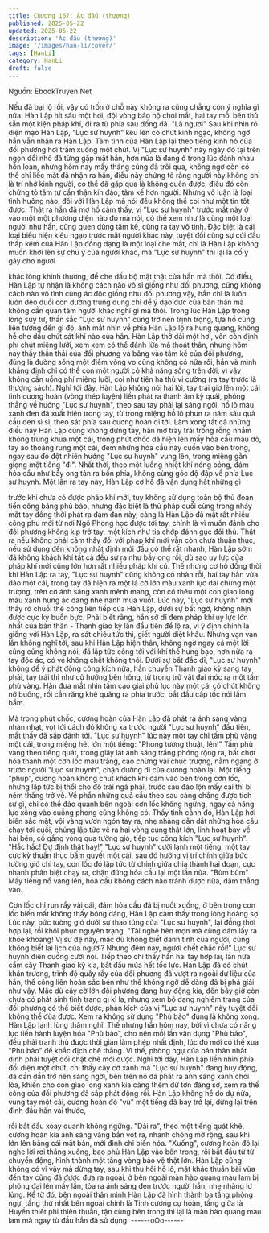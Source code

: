 ```yaml
---
title: Chương 167: Ác đấu (thượng)
published: 2025-05-22
updated: 2025-05-22
description: 'Ác đấu (thượng)'
image: '/images/han-li/cover/'
tags: [HanLi]
category: HanLi
draft: false
---
```


Nguồn: EbookTruyen.Net

Nếu đã bại lộ rồi, vậy có trốn ở chỗ này không ra cũng chẳng còn
ý nghĩa gì nữa.
Hàn Lập hít sâu một hơi, đội vòng bảo hộ chói mắt, hai tay mỗi
bên thủ sẵn một kiện pháp khí, đi ra từ phía sau đống đá.
"Là ngươi"
Sau khi nhìn rõ diện mạo Hàn Lập, "Lục sư huynh" kêu lên có
chút kinh ngạc, không ngờ hắn vẫn nhận ra Hàn Lập.
Tâm tình của Hàn Lập lại theo tiếng kinh hô của đối phương hơi
trầm xuống một chút.
Vị "Lục sư huynh" này ngày đó tại trên ngọn đồi nhỏ đã từng gặp
mặt hắn, hơn nữa là đang ở trong lúc đánh nhau hỗn loạn, nhưng
hôm nay mấy tháng cũng đã trôi qua, không ngờ còn có thể chỉ
liếc mắt đã nhận ra hắn, điều này chứng tỏ rằng người này không
chỉ là trí nhớ kinh người, có thể đã gặp qua là không quên được,
điều đó còn chứng tỏ tâm tư cẩn thận kín đáo, tâm kế hơn người.
Nhưng vô luận là loại tình huống nào, đối với Hàn Lập mà nói đều
không thể coi như một tin tốt được.
Thật ra hắn đã mơ hồ cảm thấy, vị "Lục sư huynh" trước mắt này
ở vào một một phương diện nào đó mà nói, có thể xem như là
cùng một loại người như hắn, cũng quen dùng tâm kế, cùng ra
tay vô tình.
Đặc biệt là cái loại biểu hiện kiêu ngạo trước mặt người khác này,
tuyệt đối cùng sự cúi đầu thấp kém của Hàn Lập đồng dạng là
một loại che mắt, chỉ là Hàn Lập không muốn khơi lên sự chú ý
của người khác, mà "Lục sư huynh" thì lại là cố ý gây cho người

khác lòng khinh thường, để che dấu bộ mặt thật của hắn mà thôi.
Có điều, Hàn Lập tự nhận là không cách nào vô sỉ giống như đối
phương, cũng không cách nào vô tình cùng ác độc giống như đối
phương vậy, hắn chỉ là luôn luôn đeo đuổi con đường trung dung
chỉ để ý đạo đức của bản thân mà không cần quan tâm người
khác nghĩ gì mà thôi.
Trong lúc Hàn Lập trong lòng suy tư, thần sắc "Lục sư huynh"
cũng trở nên trịnh trọng, tựa hồ cũng liên tưởng đến gì đó, ánh
mắt nhìn về phía Hàn Lập lộ ra hung quang, không hề che dấu
chút sát khí nào của hắn.
Hàn Lập thở dài một hơi, vốn còn định phí chút miệng lưỡi, xem
xem có thể đánh lừa mà thoát thân, nhưng hôm nay thấy thần thái
của đối phương và bằng vào tâm kế của đối phương, đúng là
đường sống một điểm vòng vo cũng không có nữa rồi, hắn và
mình khẳng định chỉ có thể còn một người có khả năng sống trên
đời, vì vậy không cần uổng phí miệng lưỡi, coi như tiên hạ thủ vi
cường (ra tay trước là thượng sách).
Nghĩ tới đây, Hàn Lập không nói hai lời, tay trái giơ lên một cái
tinh cương hoàn (vòng thép luyện) liền phát ra thanh âm kỳ quái,
phóng thẳng về hướng "Lục sư huynh", theo sau tay phải lại sáng
ngời, hồ lô màu xanh đen đã xuất hiện trong tay, từ trong miệng
hồ lô phun ra năm sáu quả cầu đen sì sì, theo sát phía sau cương
hoàn đi tới.
Làm xong tất cả những điều này Hàn Lập cũng không dừng tay,
hắn mở tray trái trống rỗng nhắm không trung khua một cái, trong
phút chốc đã hiện lên mấy hỏa cầu màu đỏ, tay áo thoáng rung
một cái, đem những hỏa cầu này cuốn vào bên trong, ngay sau
đó đột nhiên hướng "Lục sư huynh" vung lên, trong miệng gằn
giọng một tiếng "đi".
Nhất thời, theo một luồng nhiệt khí nóng bỏng, đám hỏa cầu như
bầy ong tản ra bốn phía, không cùng góc độ đập về phía Lục sư
huynh.
Một lần ra tay này, Hàn Lập cơ hồ đã vận dụng hết những gì

trước khi chưa có được pháp khí mới, tuy không sử dụng toàn bộ
thủ đoạn tiến công bằng phù bảo, nhưng đặc biệt là thủ pháp cuối
cùng trong nháy mắt tay đồng thời phát ra đám đạn này, càng là
Hàn Lập đã mất rất nhiều công phu mới từ nơi Ngô Phong học
được tới tay, chính là vì muốn đánh cho đối phương không kịp trở
tay, một kích như tia chớp đánh gục đối thủ.
Thật ra nếu không phải cảm thấy đối với pháp khí mới vẫn còn
chưa thuần thục, nếu sử dụng đến không nhất định mới đầu có
thể rất nhanh, Hàn Lập sớm đã không khách khí tất cả đều sử ra
như bầy ong rồi, dù sao uy lực của pháp khí mới cũng lớn hơn rất
nhiều pháp khí cũ.
Thế nhưng cơ hồ đồng thời khi Hàn Lập ra tay, "Lục sư huynh"
cũng không có nhàn rỗi, hai tay hắn vừa đảo một cái, trong tay đã
hiện ra một lá cờ lớn màu xanh lục dài chừng một trượng, trên cờ
ánh sáng xanh mênh mang, còn có thêu một con giao long màu
xanh hung ác đang nhe nanh múa vuốt.
Lúc này, "Lục sư huynh" mới thấy rõ chuỗi thế công liên tiếp của
Hàn Lập, dưới sự bất ngờ, không nhịn được cực kỳ buồn bực.
Phải biết rằng, hắn sở dĩ đem pháp khí uy lực lớn nhất của bản
thân - Thanh giao kỳ lần đầu tiên để lộ ra, vì ý định chính là giống
với Hàn Lập, ra sát chiêu tức thì, giết người diệt khẩu.
Nhưng vạn vạn lần không nghĩ tới, sau khi Hàn Lập hiện thân,
không ngờ ngay cả một lời cũng cũng không nói, đã lập tức công
tới với khí thế hung bạo, hơn nữa ra tay độc ác, có vẻ không chết
không thôi.
Dưới sự bất đắc dĩ, "Lục sư huynh" không để ý phát động công
kích nữa, hắn chuyển Thanh giao kỳ sang tay phải, tay trái thì
như cũ hướng bên hông, từ trong trữ vật đại móc ra một tấm phù
vàng.
Hắn đưa mắt nhìn tấm cao giai phù lục này một cái có chút không
nỡ buông, rồi cắn răng khẽ quăng ra phía trước, bắt đầu cấp tốc
nói lẩm bẩm.

Mà trong phút chốc, cương hoàn của Hàn Lập đã phát ra ánh
sáng vàng nhàn nhạt, vọt tới cách đó không xa trước người "Lục
sư huynh" đầu tiên, mắt thấy đã sắp đánh tới.
"Lục sư huynh" lúc này một tay chỉ tấm phù vàng một cái, trong
miệng hét lớn một tiếng:
"Phong tường thuật, lên!"
Tấm phù vàng theo tiếng quát, trong giây lát ánh sáng trắng
phóng rộng ra, bất chợt hóa thành một cơn lốc màu trắng, cao
chừng vài chục trượng, nằm ngang ở trước người "Lục sư
huynh", chặn đường đi của cương hoàn lại.
Một tiếng "phụp", cương hoàn không chút khách khí đâm vào bên
trong cơn lốc, nhưng lập tức bị thổi cho đổ trái ngã phải, trước
sau đảo lộn mấy cái thì bị ném thẳng trở về.
Về phần những quả cầu theo sau càng chẳng được tích sự gì, chỉ
có thể đảo quanh bên ngoài cơn lốc không ngừng, ngay cả năng
lực xông vào cuồng phong cũng không có.
Thấy tình cảnh đó, Hàn Lập hơi biến sắc mặt, vội vàng vươn
ngón tay ra, nhẹ nhàng dẫn dắt những hỏa cầu chạy tới cuối,
chúng lập tức vẽ ra hai vòng cung thật lớn, linh hoạt bay về hai
bên, cố gắng vòng qua tường gió, tiếp tục công kích "Lục sư
huynh".
"Hắc hắc! Dự định thật hay!"
"Lục sư huynh" cười lạnh một tiếng, một tay cực kỳ thuần thục
bấm quyết một cái, sau đó hướng vị trí chính giữa bức tường gió
chỉ tay, cơn lốc đó lập tức từ chính giữa chia thành hai đoạn, cực
nhanh phân biệt chạy ra, chặn đứng hỏa cầu lại một lần nữa.
"Bùm bùm"
Mấy tiếng nổ vang lên, hỏa cầu không cách nào tránh được nữa,
đâm thẳng vào.

Cơn lốc chỉ run rẩy vài cái, đám hỏa cầu đã bị nuốt xuống, ở bên
trong cơn lốc biến mất không thấy bóng dáng, Hàn Lập cảm thấy
trong lòng hoảng sợ.
Lúc này, bức tường gió dưới sự thao túng của "Lục sư huynh", lại
đồng thời hợp lại, rồi khôi phục nguyên trạng.
"Tài nghệ hèn mọn mà cũng dám lấy ra khoe khoang! Vị sư đệ
này, mặc dù không biết danh tính của ngươi, cũng không biết lai
lịch của ngươi? Nhưng đêm nay, ngươi chết chắc rồi!" Lục sư
huynh điên cuồng cười nói.
Tiếp theo chỉ thấy hắn hai tay hợp lại, lần nữa cầm cây Thanh
giao kỳ kia, bắt đầu múa hết tốc lực.
Hàn Lập đã có chút khẩn trương, trình độ quấy rầy của đối
phương đã vượt ra ngoài dự liệu của hắn, thế công liên hoàn sắc
bén như thế không ngờ dễ dàng đã bị phá giải như vậy. Mặc dù
cây cờ lớn đối phương đang huy động kia, đến bây giờ còn chưa
có phát sinh tình trạng gì kì lạ, nhưng xem bộ dạng nghiêm trang
của đối phương có thể biết được, phản kích của vị "Lục sư
huynh" này tuyệt đối không thể đùa được.
Xem ra không sử dụng "Phù bảo" đúng là không xong. Hàn Lập
lạnh lùng thầm nghĩ.
Thế nhưng hắn hôm nay, bởi vì chưa có năng lực tiến hành luyện
hóa "Phù bảo", cho nên mỗi lần vận dụng "Phù bảo", đều phải
tranh thủ được thời gian làm phép nhất định, lúc đó mới có thể
xua "Phù bảo" để khắc địch chế thắng. Vì thế, phòng ngự của bản
thân nhất định phải tuyệt đối chặt chẽ mới được.
Nghĩ tới đây, Hàn Lập liền nhìn phía đối diện một chút, chỉ thấy
cây cờ xanh mà "Lục sư huynh" đang huy động, đã dần dần trở
nên sáng ngời, bên trên nó đã phát ra ánh sáng xanh chói lòa,
khiến cho con giao long xanh kia càng thêm dữ tợn đáng sợ, xem
ra thế công của đối phương đã sắp phát động rồi.
Hàn Lập không hề do dự nữa, vung tay một cái, cương hoàn đó
"vù" một tiếng đã bay trở lại, dừng lại trên đỉnh đầu hắn vài thước,

rồi bắt đầu xoay quanh không ngừng.
"Dài ra", theo một tiếng quát khẽ, cương hoàn kia ánh sáng vàng
bắn vọt ra, nhanh chóng mở rộng, sau khi lớn lên bằng cái mặt
bàn, mới đình chỉ biến hóa.
"Xuống", cương hoàn đó lại nghe lời rơi thẳng xuống, bao phủ
Hàn Lập vào bên trong, rồi bắt đầu từ từ chuyển động, hình thành
một tầng vòng bảo vệ thật lớn.
Hàn Lập cũng không có vì vậy mà dừng tay, sau khi thu hồi hồ lô,
mặt khác thuẫn bài vừa đến tay cũng đã được đưa ra ngoài, ở
bên ngoài màn hào quang màu lam bị phóng đại lên mấy lần, tỏa
ra ánh sáng đen trước người hắn, nhẹ nhàng lơ lửng.
Kể từ đó, bên ngoài thân mình Hàn Lập đã hình thành ba tầng
phòng ngự, tầng thứ nhất bên ngoài chính là Tinh cương cự
hoàn, tầng giữa là Huyền thiết phi thiên thuẫn, tận cùng bên trong
thì lại là màn hào quang màu lam mà ngay từ đầu hắn đã sử
dụng.
------oOo------
